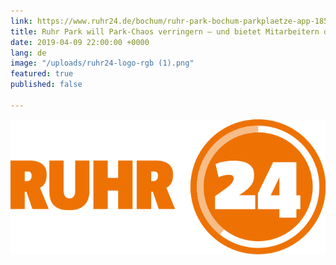 ```yaml
---
link: https://www.ruhr24.de/bochum/ruhr-park-bochum-parkplaetze-app-185707/
title: Ruhr Park will Park-Chaos verringern – und bietet Mitarbeitern diese Alternative
date: 2019-04-09 22:00:00 +0000
lang: de
image: "/uploads/ruhr24-logo-rgb (1).png"
featured: true
published: false

---
```

<img src="/uploads/ruhr24-logo-rgb (1)-1.png">